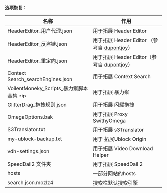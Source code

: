 **选项恢复：**


|名称|作用|
| --------| --------|
|HeaderEditor_用户代理.json|用于拓展 Header Editor|
|HeaderEditor_反盗链.json|用于拓展 Header Editor （参考自 <a href="https://github.com/dupontjoy/customization/tree/master/Rules/HeaderEditor" rel="noopener" target="_blank">dupontjoy</a>）|
|HeaderEditor_重定向.json|用于拓展 Header Editor（参考自 <a href="https://github.com/dupontjoy/customization/tree/master/Rules/HeaderEditor" rel="noopener" target="_blank">dupontjoy</a>）|
|Context Search_searchEngines.json|用于拓展 Context Search|
|VoilentMoneky_Scripts_暴力猴脚本合集.zip|用于拓展 暴力猴|
|GlitterDrag_拖拽规则.json|用于拓展 闪耀拖拽|
|OmegaOptions.bak|用于拓展 Proxy SwithyOmega|
|S3Translator.txt|用于拓展 s3Translator|
|my-ublock-backup.txt|用于 拓展Ublock Origin|
|vdh-settings.json|用于拓展 Video Download Helper|
|SpeedDail2 文件夹|用于拓展 SpeedDail 2|
|hosts|一部分网站的hosts|
|search.json.mozlz4|搜索栏默认搜索引擎|

